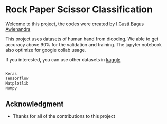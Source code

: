 # Rock Paper Scissor Classification

Welcome to this project, the codes were created by [I Gusti Bagus Awienandra](https://github.com/rainoverme002)

This project uses datasets of human hand from dicoding. We able to get accuracy above 90% for the validation and training. The jupyter notebook also optimize for google collab usage.

If you interested, you can use other datasets in [kaggle](https://www.kaggle.com/drgfreeman/rockpaperscissors)

```bash

Keras
Tensorflow
Matplotlib
Numpy

```

## Acknowledgment

* Thanks for all of the contributions to this project
